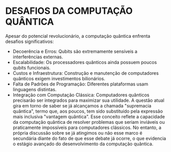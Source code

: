 # DESAFIOS DA COMPUTAÇÃO QUÂNTICA
Apesar do potencial revolucionário, a computação quântica enfrenta desafios significativos: 
- Decoerência e Erros: Qubits são extremamente sensíveis a interferências externas. 
- Escalabilidade: Os processadores quânticos ainda possuem poucos qubits funcionais. 
- Custos e Infraestrutura: Construção e manutenção de computadores quânticos exigem investimentos bilionários. 
- Falta de Padrões de Programação: Diferentes plataformas usam linguagens distintas. 
- Integração com Computação Clássica: Computadores quânticos precisarão ser integrados para maximizar sua utilidade. 
A questão atual gira em torno de saber se já alcançamos a chamada "supremacia quântica", termo que, aos poucos, tem sido substituído pela expressão mais inclusiva "vantagem quântica". 
Esse conceito reflete a capacidade da computação quântica de resolver problemas que seriam inviáveis ou praticamente impossíveis para computadores clássicos. 
No entanto, a própria discussão sobre se já atingimos ou não esse marco é secundária diante do fato de que esse debate já ocorre, o que evidencia o estágio avançado do desenvolvimento da computação quântica.
